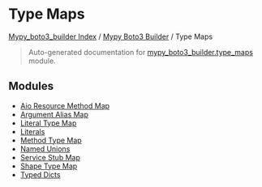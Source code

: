 # Type Maps

[Mypy_boto3_builder Index](../../README.md#mypy_boto3_builder-index) / [Mypy Boto3 Builder](../index.md#mypy-boto3-builder) / Type Maps

> Auto-generated documentation for [mypy_boto3_builder.type_maps](https://github.com/youtype/mypy_boto3_builder/blob/main/mypy_boto3_builder/type_maps/__init__.py) module.

## Modules

- [Aio Resource Method Map](./aio_resource_method_map.md)
- [Argument Alias Map](./argument_alias_map.md)
- [Literal Type Map](./literal_type_map.md)
- [Literals](./literals.md)
- [Method Type Map](./method_type_map.md)
- [Named Unions](./named_unions.md)
- [Service Stub Map](service_stub_map/index.md)
- [Shape Type Map](./shape_type_map.md)
- [Typed Dicts](./typed_dicts.md)
